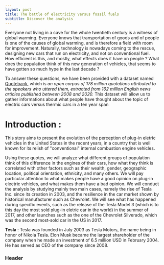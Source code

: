 ```yaml
---
layout: post
title: The battle of electricity versus fossil fuels
subtitle: Discover the analysis 
---
```


Everyone not living in a cave for the whole twentieth century is a witness of global warming. Everyone knows that transportation of goods and of people is one of the causes of global warming, and is therefore a field with room for improvement. Naturally, technology is nowadays coming to the rescue, designing new cars that run on electricity, and not on conventional fuel. How efficient is this, and mostly, what effects does it have on people ? What does the population think of this new generation of vehicles, that seems to have gotten so much hype in the last decade ? 

To answer these questions, we have been provided with a dataset named [Quotebank](https://dlab.epfl.ch/people/west/pub/Vaucher-Spitz-Catasta-West_WSDM-21.pdf), which is _an open corpus of 178 million quotations attributed to the speakers who uttered them, extracted from 162 million English news articles published between 2008 and 2020._ This dataset will allow us to gather informations about what people have thought about the topic of electric cars versus thermic cars in a ten year span


# Introduction :
This story aims to present the evolution of the perception of plug-in eletric vehicles in the United States in the recent years, in a country that is well known for its relish of "conventional" internal combustion engine vehicles. 

Using these quotes, we will analyze what different groups of population think of this difference in the engines of their cars, how what they think is correlated with other factors such as their wealth, gender, geographic location, political orientation, ethnicity, and many others. We will pay particular attention to what makes people have a good opinion on plug-in electric vehicles, and what makes them have a bad opinion. We will conduct the analysis by studying mainly two main cases, namely the rise of Tesla Inc. since its creation in 2003, and the resilience in the car market shown by historical manufacturer such as Chevrolet. We will see what has happened during specific events, such as the release of the Tesla Model 3 (which is to this day the most sold plug-in eletric car in the world) in the summer of 2017, and other launches such as the one of the Chevrolet Silverado, which was the second most-sold car in the US in 2017. 



__Tesla__ : Tesla was founded in July 2003 as Tesla Motors, the name being in honor of Nikola Tesla. Elon Musk became the largest shareholder of the company when he made an investment of 6.5 million USD in February 2004. He has served as CEO of the company since 2008.

### Header
